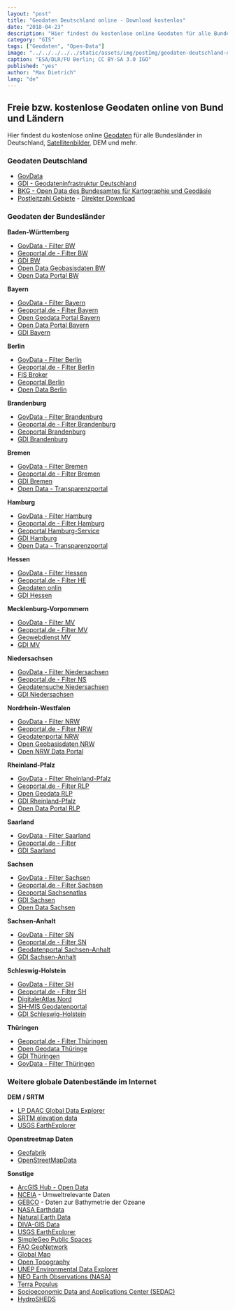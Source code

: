 ```yaml
---
layout: "post"
title: "Geodaten Deutschland online - Download kostenlos"
date: "2018-04-23"
description: "Hier findest du kostenlose online Geodaten für alle Bundesländer in Deutschland, Satellitenbilder, DEM und mehr."
category: "GIS"
tags: ["Geodaten", "Open-Data"]
image: "../../../../../static/assets/img/postImg/geodaten-deutschland-download.jpg"
caption: "ESA/DLR/FU Berlin; CC BY-SA 3.0 IGO"
published: "yes"
author: "Max Dietrich"
lang: "de"
---
```


## Freie bzw. kostenlose Geodaten online von Bund und Ländern

Hier findest du kostenlose online [Geodaten](/gis/was-sind-geodaten "Was sind Geodaten?") für alle Bundesländer in Deutschland, [Satellitenbilder](/gis/hochaufloesende-satellitenbilder-downloaden/ "Hochaufloesende Satellitenbilder downloaden"), DEM und mehr.

### Geodaten Deutschland

*   [GovData](https://www.govdata.de/)
*   [GDI - Geodateninfrastruktur Deutschland](http://www.geoportal.de/DE/GDI-DE/gdi-de.html%3bjsessionid=0A588398DEAA658A2088AE96F356DD3D?lang=de)
*   [BKG - Open Data des Bundesamtes für Kartographie und Geodäsie](http://www.geodatenzentrum.de/geodaten/gdz_rahmen.gdz_div?gdz_spr=deu&gdz_akt_zeile=5&gdz_anz_zeile=0&gdz_user_id=0)
*   [Postleitzahl Gebiete](http://arnulf.us/PLZ) - [Direkter Download](http://www.metaspatial.net/download/plz.tar.gz)

### Geodaten der Bundesländer

**Baden-Württemberg**

*   [GovData - Filter BW](https://www.govdata.de/web/guest/suchen/-/searchresult/q/Baden-W%C3%BCrttemberg/s/relevance_desc)
*   [Geoportal.de - Filter BW](http://www.geoportal.de/DE/Geoportal/Suche/suche.html?lang=de&baseURL=+http%253A%252F%252Fwww.geoportal.de%252FDE%252FGeoportal%252FSuche%252Fsuche.html&what=&where=Baden-W%25C3%25BCrttemberg+%2528Bundesland%2529&north=49.913503622541&west=6.9934321260051&east=10.878852285442&south=47.403322231778&submit=Suchen)
*   [GDI BW](http://www.geoportal-bw.de/geoportal/opencms/de/index.html)
*   [Open Data Geobasisdaten BW](https://www.lgl-bw.de/lgl-internet/opencms/de/07_Produkte_und_Dienstleistungen/Open_Data_Initiative/)
*   [Open Data Portal BW](https://opendata.service-bw.de/)

**Bayern**

*   [GovData - Filter Bayern](https://www.govdata.de/web/guest/suchen/-/searchresult/q/Bayern/s/relevance_desc)
*   [Geoportal.de - Filter Bayern](http://www.geoportal.de/DE/Geoportal/Suche/suche.html?lang=de&baseURL=+http%253A%252F%252Fwww.geoportal.de%252FDE%252FGeoportal%252FSuche%252Fsuche.html&what=&where=Bayern+%2528Bundesland%2529&north=51.26082162447&west=7.9868900297423&east=15.353934339493&south=46.481214045492&submit=Suchen)
*   [Open Geodata Portal Bayern](http://www.ldbv.bayern.de/produkte/weitere/opendata.html)
*   [Open Data Portal Bayern](https://opendata.bayern.de/;jsessionid=C4B01FCA8250FC639B6E6D29201EE826?0)
*   [GDI Bayern](http://www.gdi.bayern.de/)

**Berlin**

*   [GovData - Filter Berlin](https://www.govdata.de/web/guest/suchen/-/searchresult/q/Berlin/s/relevance_desc)
*   [Geoportal.de - Filter Berlin](http://www.geoportal.de/DE/Geoportal/Suche/suche.html?lang=de&baseURL=+http%253A%252F%252Fwww.geoportal.de%252FDE%252FGeoportal%252FSuche%252Fsuche.html&what=&where=Berlin+%2528Bundesland%2529&north=52.719956743268&west=13.089193919295&east=13.778630669015&south=52.299313588399&submit=Suchen)
*   [FIS Broker](http://fbinter.stadt-berlin.de/fb/index.jsp)
*   [Geoportal Berlin](http://www.stadtentwicklung.berlin.de/geoinformation/)
*   [Open Data Berlin](http://daten.berlin.de/)

**Brandenburg**

*   [GovData - Filter Brandenburg](https://www.govdata.de/web/guest/suchen/-/searchresult/q/Brandenburg/s/relevance_desc)
*   [Geoportal.de - Filter Brandenburg](http://www.geoportal.de/DE/Geoportal/Suche/suche.html?lang=de&baseURL=+http%253A%252F%252Fwww.geoportal.de%252FDE%252FGeoportal%252FSuche%252Fsuche.html&what=&where=Brandenburg+%2528Bundesland%2529&north=53.786167823077&west=11.042722621185&east=15.37741366235&south=51.142397091587&submit=Suchen)
*   [Geoportal Brandenburg](https://geoportal.brandenburg.de/startseite/)
*   [GDI Brandenburg](http://gdi.berlin-brandenburg.de/)

**Bremen**

*   [GovData - Filter Bremen](https://www.govdata.de/web/guest/suchen/-/searchresult/q/Bremen/s/relevance_desc)
*   [Geoportal.de - Filter Bremen](http://www.geoportal.de/DE/Geoportal/Suche/suche.html?lang=de&baseURL=+http%253A%252F%252Fwww.geoportal.de%252FDE%252FGeoportal%252FSuche%252Fsuche.html&what=&where=Bremen+%2528Bundesland%2529&north=53.677037389759&west=8.106087568641&east=9.3428023893345&south=52.939922061149&submit=Suchen)
*   [GDI Bremen](http://www.gdi.bremen.de/)
*   [Open Data - Transparenzportal](http://transparenz.bremen.de/daten-1467)

**Hamburg**

*   [GovData - Filter Hamburg](https://www.govdata.de/web/guest/suchen/-/searchresult/q/Hamburg/s/relevance_desc)
*   [Geoportal.de - Filter Hamburg](http://www.geoportal.de/DE/Geoportal/Suche/suche.html?lang=de&baseURL=+http%253A%252F%252Fwww.geoportal.de%252FDE%252FGeoportal%252FSuche%252Fsuche.html&what=&where=Hamburg+%2528Bundesland%2529&north=54.360640377106&west=8.2204907033727&east=10.5434146125&south=52.996867123102&submit=Suchen)
*   [Geoportal Hamburg-Service](https://gateway.hamburg.de/HamburgGateway/FVP/Application/DienstEinstieg.aspx?fid=59)
*   [GDI Hamburg](http://www.hamburg.de/gdi-hh)
*   [Open Data - Transparenzportal](http://suche.transparenz.hamburg.de/advanced_search)

**Hessen**

*   [GovData - Filter Hessen](https://www.govdata.de/web/guest/suchen/-/searchresult/q/Hessen/s/relevance_desc)
*   [Geoportal.de - Filter HE](http://www.geoportal.de/DE/Geoportal/Suche/suche.html?lang=de&baseURL=+http%253A%252F%252Fwww.geoportal.de%252FDE%252FGeoportal%252FSuche%252Fsuche.html&what=&where=Hessen+%2528Bundesland%2529&north=51.764587007091&west=6.9392171106256&east=10.981561598402&south=49.256064412034&submit=Suchen)
*   [Geodaten onlin](https://www.gds.hessen.de/is-bin/INTERSHOP.enfinity/WFS/HLBG-Geodaten-Site/-/-/-/Default-Start)
*   [GDI Hessen](http://www.geoportal.hessen.de/)

**Mecklenburg-Vorpommern**

*   [GovData - Filter MV](https://www.govdata.de/web/guest/suchen/-/searchresult/q/Mecklenburg-Vorpommern/s/relevance_desc)
*   [Geoportal.de - Filter MV](http://www.geoportal.de/DE/Geoportal/Suche/suche.html?lang=de&baseURL=+http%253A%252F%252Fwww.geoportal.de%252FDE%252FGeoportal%252FSuche%252Fsuche.html&what=&where=Mecklenburg-Vorpommern+%2528Bundesland%2529&north=55.20063207865&west=10.446325361948&east=14.902263260259&south=52.572391879158&submit=Suchen)
*   [Geowebdienst MV](https://www.geoportal-mv.de/portal/Geowebdienste)
*   [GDI MV](https://www.geoportal-mv.de/portal/)

**Niedersachsen**

*   [GovData - Filter Niedersachsen](https://www.govdata.de/web/guest/suchen/-/searchresult/q/Niedersachsen/s/relevance_desc)
*   [Geoportal.de - Filter NS](http://www.geoportal.de/DE/Geoportal/Suche/suche.html?lang=de&baseURL=+http%253A%252F%252Fwww.geoportal.de%252FDE%252FGeoportal%252FSuche%252Fsuche.html&what=&where=Niedersachsen+%2528Bundesland%2529&north=53.839323291181&west=6.980155892742&east=11.219565348476&south=51.32976242389&submit=Suchen)
*   [Geodatensuche Niedersachsen](http://geoportal.geodaten.niedersachsen.de/harvest/srv/de/main.home)
*   [GDI Niedersachsen](http://www.geodaten.niedersachsen.de/metadaten/geodatensuche/geodatensuche-25509.html)

**Nordrhein-Westfalen**

*   [GovData - Filter NRW](https://www.govdata.de/web/guest/suchen/-/searchresult/q/Nordrhein-Westfalen/s/relevance_desc)
*   [Geoportal.de - Filter NRW](http://www.geoportal.de/DE/Geoportal/Suche/suche.html?lang=de&baseURL=+http%253A%252F%252Fwww.geoportal.de%252FDE%252FGeoportal%252FSuche%252Fsuche.html&what=&where=Nordrhein-Westfalen+%2528Bundesland%2529&north=52.701892589287&west=5.4690831273899&east=9.5938066533539&south=50.146953962194&submit=Suchen)
*   [Geodatenportal NRW](https://www.geoportal.nrw/)
*   [Open Geobasisdaten NRW](https://www.opengeodata.nrw.de/produkte/)
*   [Open NRW Data Portal](https://open.nrw/de/dat_kat)

**Rheinland-Pfalz**

*   [GovData - Filter Rheinland-Pfalz](https://www.govdata.de/web/guest/suchen/-/searchresult/q/Rheinland-Pfalz/s/relevance_desc)
*   [Geoportal.de - Filter RLP](http://www.geoportal.de/DE/Geoportal/Suche/suche.html?lang=de&baseURL=+http%253A%252F%252Fwww.geoportal.de%252FDE%252FGeoportal%252FSuche%252Fsuche.html&what=&where=Rheinland-Pfalz+%2528Bundesland%2529&north=51.20649138703&west=5.209590515021&east=9.1983164560472&south=48.64146265854&submit=Suchen)
*   [Open Geodata RLP](https://lvermgeo.rlp.de/de/geodaten/opendata/)
*   [GDI Rheinland-Pfalz](http://www.geoportal.rlp.de/portal/informationen.html)
*   [Open Data Portal RLP](https://daten.rlp.de/)

**Saarland**

*   [GovData - Filter Saarland](https://www.govdata.de/web/guest/suchen/-/searchresult/q/saarland/s/relevance_desc)
*   [Geoportal.de - Filter](http://www.geoportal.de/DE/Geoportal/Suche/suche.html?lang=de&baseURL=+http%253A%252F%252Fwww.geoportal.de%252FDE%252FGeoportal%252FSuche%252Fsuche.html&what=&where=Saarland+%2528Bundesland%2529&north=49.745327785001&west=6.2979698662362&east=7.4541121596794&south=48.990383215908&submit=Suchen)
*   [GDI Saarland](http://geoportal.saarland.de/portal/de/)

**Sachsen**

*   [GovData - Filter Sachsen](https://www.govdata.de/web/guest/suchen/-/searchresult/q/Sachsen/s/relevance_desc)
*   [Geoportal.de - Filter Sachsen](http://www.geoportal.de/DE/Geoportal/Suche/suche.html?lang=de&baseURL=+http%253A%252F%252Fwww.geoportal.de%252FDE%252FGeoportal%252FSuche%252Fsuche.html&what=&where=Sachsen+%2528Bundesland%2529&north=52.224415732281&west=11.455238486196&east=15.654586514315&south=49.572208459386&submit=Suchen)
*   [Geoportal Sachsenatlas](https://geoportal.sachsen.de/)
*   [GDI Sachsen](http://www.gdi.sachsen.de/)
*   [Open Data Sachsen](http://www.opendata.sachsen.de/)

**Sachsen-Anhalt**

*   [GovData - Filter SN](https://www.govdata.de/web/guest/suchen/-/searchresult/q/Sachsen-Anhalt/s/relevance_desc)
*   [Geoportal.de - Filter SN](http://www.geoportal.de/DE/Geoportal/Suche/suche.html?lang=de&baseURL=+http%253A%252F%252Fwww.geoportal.de%252FDE%252FGeoportal%252FSuche%252Fsuche.html&what=&where=Sachsen-Anhalt+%2528Bundesland%2529&north=53.279005431497&west=9.8956029465729&east=14.120012781954&south=50.674038321154&submit=Suchen)
*   [Geodatenportal Sachsen-Anhalt](https://www.lvermgeo.sachsen-anhalt.de/de/geoservice/main.htm)
*   [GDI Sachsen-Anhalt](http://www.lvermgeo.sachsen-anhalt.de/de/main.htm)

**Schleswig-Holstein**

*   [GovData - Filter SH](https://www.govdata.de/web/guest/suchen/-/searchresult/q/Schleswig-Holstein/s/relevance_desc)
*   [Geoportal.de - Filter SH](http://www.geoportal.de/DE/Geoportal/Suche/suche.html?lang=de&baseURL=+http%253A%252F%252Fwww.geoportal.de%252FDE%252FGeoportal%252FSuche%252Fsuche.html&what=&where=Schleswig-Holstein+%2528Bundesland%2529&north=55.462423501163&west=7.3962293917913&east=11.806835105297&south=52.936437750899&submit=Suchen)
*   [DigitalerAtlas Nord](http://danord.gdi-sh.de/viewer/resources/apps/Anonym/index.html?lang=de)
*   [SH-MIS Geodatenportal](http://www.sh-mis.schleswig-holstein.de/catalog/Start.do;jsessionid=021063574A842A9D75DA2BDDDDE863CC.nodeTC01)
*   [GDI Schleswig-Holstein](http://www.gdi-sh.de/DE/GDISH/gdish_node.html)

**Thüringen**

*   [Geoportal.de - Filter Thüringen](http://www.geoportal.de/DE/Geoportal/Suche/suche.html?lang=de&baseURL=+http%253A%252F%252Fwww.geoportal.de%252FDE%252FGeoportal%252FSuche%252Fsuche.html&what=&where=Th%25C3%25BCringen+%2528Bundesland%2529&north=52.20259255621&west=9.3100571038036&east=13.402034394332&south=49.619308739586&submit=Suchen)
*   [Open Geodata Thüringe](http://www.geoportal-th.de/Downloadbereiche/DownloadKataloge/TabId/110/PID/617/CategoryID/30/CategoryName/OPENDATA/Default.aspx)
*   [GDI Thüringen](http://www.thueringen.de/th9/tmil/kv/gis/index.aspx)
*   [GovData - Filter Thüringen](https://www.govdata.de/web/guest/suchen/-/searchresult/q/Th%C3%BCringen/s/relevance_desc)

### Weitere globale Datenbestände im Internet

**DEM / SRTM**

*   [LP DAAC Global Data Explorer](https://gdex.cr.usgs.gov/gdex/)
*   [SRTM elevation data](http://srtm.csi.cgiar.org/ "SRTM elevation data")
*   [USGS EarthExplorer](http://earthexplorer.usgs.gov/ "USGS EarthExplorer")

**Openstreetmap Daten**

*   [Geofabrik](https://download.geofabrik.de/)
*   [OpenStreetMapData](http://openstreetmapdata.com/data "OpenStreetMapData")

**Sonstige**

*   [ArcGIS Hub - Open Data](https://hub.arcgis.com/pages/open-data "ArcGIS Hub - Open Data")
*   [NCEIA](https://www.ncei.noaa.gov/access) - Umweltrelevante Daten
*   [GEBCO](https://www.gebco.net/) - Daten zur Bathymetrie der Ozeane
*   [NASA Earthdata](https://search.earthdata.nasa.gov/search)
*   [Natural Earth Data](http://www.naturalearthdata.com/ "Natural Earth Data")
*   [DIVA-GIS Data](http://www.diva-gis.org/Data "DIVA-GIS Data")
*   [USGS EarthExplorer](http://earthexplorer.usgs.gov/ "USGS EarthExplorer")
*   [SimpleGeo Public Spaces](https://archive.org/details/2011-08-SimpleGeo-CC0-Public-Spaces "SimpleGeo Public Spaces")
*   [FAO GeoNetwork](http://www.fao.org/geonetwork "FAO GeoNetwork")
*   [Global Map](https://globalmaps.github.io/ "Global Map")
*   [Open Topography](http://www.opentopography.org/ "Open Topography")
*   [UNEP Environmental Data Explorer](http://geodata.grid.unep.ch/ "UNEP Environmental Data Explorer")
*   [NEO Earth Observations (NASA)](http://neo.sci.gsfc.nasa.gov/ "NEO Earth Observations")
*   [Terra Populus](https://www.terrapop.org/ "Terra Populus")
*   [Socioeconomic Data and Applications Center (SEDAC)](http://sedac.ciesin.columbia.edu/data/sets/browse "Socioeconomic Data and Applications Center")
*   [HydroSHEDS](https://hydrosheds.cr.usgs.gov/dataavail.php "HydroSHEDS")
